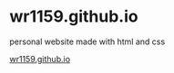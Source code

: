 # wr1159.github.io
personal website made with html and css

[wr1159.github.io](https://wr1159.github.io)
